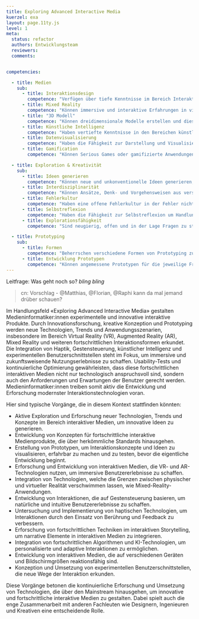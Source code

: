```yaml
---
title: Exploring Advanced Interactive Media
kuerzel: exa
layout: page.11ty.js
level: 1
meta:
  status: refactor
  authors: Entwicklungsteam
  reviewers: 
  comments:


competencies:

  - title: Medien
    sub:
      - title: Interaktionsdesign
        competence: "Verfügen über tiefe Kenntnisse im Bereich Interaktionsdesign: z.B. multimodaler Interaktion, gestenbasiertem Design, taktilem Feedback, Berührungsschnittstellen oder natürlicher sowie greifbarer Benutzungsschnittstellen."
      - title: Mixed Reality
        competence: "Können immersive und interaktive Erfahrungen in virtuellen oder erweiterten Umgebungen entwerfen und entwickeln."
      - title: "3D Modell"
        competence: "Können dreidimensionale Modelle erstellen und diese für Animationen, Visualisierungen oder Augmented/ Mixed/ Virtual-Reality anwenden und kennen und beherrschend dazu erforderliche Tools und Software."
      - title: Künstliche Intelligenz
        competence: "Haben vertiefte Kenntnisse in den Bereichen künstliche Intelligenz (KI) und maschinelles Lernen z.B. in der Implementierung von intelligentem Verhalten, maschinellem Sehen oder natürlicher Sprachverarbeitung."
      - title: Datenvisualisierung
        competence: "Haben die Fähigkeit zur Darstellung und Visualisierung großer Datenmengen, um komplexe Daten auf verständliche und ansprechende Weise zu präsentieren."
      - title: Gamification
        competence: "Können Serious Games oder gamifizierte Anwendungen konzipieren und entwickeln, die Lern- oder Trainingsziele unterstützen: z.B. Integration von Spielmechaniken, Puzzles oder Belohnungssystemen in interaktive Medien."

  - title: Exploration & Kreativität
    sub:
      - title: Ideen generieren
        competence: "Können neue und unkonventionelle Ideen generieren, diese (systematisch) variieren und weiter entwickeln."
      - title: Interdisziplinarität
        competence: "Können Ansätze, Denk- und Vorgehensweisen aus verschiedenen Fachrichtungen nutzen, kombinieren und einsetzen um neue Ideen und Lösungen zu erzeugen."
      - title: Fehlerkultur
        competence: "Haben eine offene Fehlerkultur in der Fehler nicht als Endpunkt betrachtet, sondern als Teil des Lernprozesses verstanden und genutzt werden, um Prozesse zu verbessern, zukünftige Fehler zu vermeiden und exploratives Handeln zu fördern."
      - title: Selbstreflexion
        competence: "Haben die Fähigkeit zur Selbstreflexion um Handlungen und Entscheidungen evaluieren und iterieren zu können."
      - title: Explorationsfähigkeit
        competence: "Sind neugierig, offen und in der Lage Fragen zu stellen, Unbekanntes zu erkunden und verschiedene Perspektiven zu berücksichtigen."

  - title: Prototyping
    sub:
      - title: Formen
        competence: "Beherrschen verschiedene Formen von Prototyping zum frühzeitigen Einholen von Feedback und zum Erklären, Erkunden und erlebbar machen von Ideen und Ansätzen."
      - title: Entwicklung Prototypen
        competence: "Können angemessene Prototypen für die jeweilige Fragestellung und Entwicklungsphase entwickeln und effizient einsetzen."
---
```


Leitfrage: Was geht noch so? *bling* *bling* 

> cn: Vorschlag - @Matthias, @Florian, @Raphi kann da mal jemand drüber schauen?

Im Handlungsfeld «Exploring Advanced Interactive Media» gestalten Medieninformatiker:innen experimentelle und innovative interaktive Produkte. Durch Innovationsforschung, kreative Konzeption und Prototyping werden neue Technologien, Trends und Anwendungsszenarien, insbesondere im Bereich Virtual Reality (VR), Augmented Reality (AR), Mixed Reality und weiteren fortschrittlichen Interaktionsformen erkundet. Die Integration von Haptik, Gestensteuerung, künstlicher Intelligenz und experimentellen Benutzerschnittstellen steht im Fokus, um immersive und zukunftsweisende Nutzungserlebnisse zu schaffen. Usability-Tests und kontinuierliche Optimierung gewährleisten, dass diese fortschrittlichen interaktiven Medien nicht nur technologisch anspruchsvoll sind, sondern auch den Anforderungen und Erwartungen der Benutzer gerecht werden. Medieninformatiker:innen treiben somit aktiv die Entwicklung und Erforschung modernster Interaktionstechnologien voran.

Hier sind typische Vorgänge, die in diesem Kontext stattfinden könnten:

- Aktive Exploration und Erforschung neuer Technologien, Trends und Konzepte im Bereich interaktiver Medien, um innovative Ideen zu generieren.
- Entwicklung von Konzepten für fortschrittliche interaktive Medienprodukte, die über herkömmliche Standards hinausgehen.
- Erstellung von Prototypen, um Interaktionskonzepte und Ideen zu visualisieren, erfahrbar zu machen und zu testen, bevor die eigentliche Entwicklung beginnt.
- Erforschung und Entwicklung von interaktiven Medien, die VR- und AR-Technologien nutzen, um immersive Benutzererlebnisse zu schaffen.
- Integration von Technologien, welche die Grenzen zwischen physischer und virtueller Realität verschwimmen lassen, wie Mixed-Reality-Anwendungen.
- Entwicklung von Interaktionen, die auf Gestensteuerung basieren, um natürliche und intuitive Benutzererlebnisse zu schaffen.
- Untersuchung und Implementierung von haptischen Technologien, um Interaktionen durch den Einsatz von Berührung und Feedback zu verbessern.
- Erforschung von fortschrittlichen Techniken im interaktiven Storytelling, um narrative Elemente in interaktiven Medien zu integrieren.
- Integration von fortschrittlichen Algorithmen und KI-Technologien, um personalisierte und adaptive Interaktionen zu ermöglichen.
- Entwicklung von interaktiven Medien, die auf verschiedenen Geräten und Bildschirmgrößen reaktionsfähig sind.
- Konzeption und Umsetzung von experimentellen Benutzerschnittstellen, die neue Wege der Interaktion erkunden.


Diese Vorgänge betonen die kontinuierliche Erforschung und Umsetzung von Technologien, die über den Mainstream hinausgehen, um innovative und fortschrittliche interaktive Medien zu gestalten. Dabei spielt auch die enge Zusammenarbeit mit anderen Fachleuten wie Designern, Ingenieuren und Kreativen eine entscheidende Rolle.
